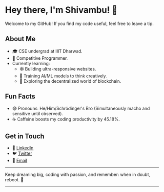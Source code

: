 # Hey there, I'm Shivambu! 👋

Welcome to my GitHub! If you find my code useful, feel free to leave a tip.

## About Me
- 🎓 CSE undergrad at IIIT Dharwad.
- 🥷 Competitive Programmer.
- Currently learning:
  - 🕸️ Building ultra-responsive websites.
  - 🧠 Training AI/ML models to think creatively.
  - 🔗 Exploring the decentralized world of blockchain.

## Fun Facts
- 😄 Pronouns: He/Him/Schrödinger's Bro (Simultaneously macho and sensitive until observed).
- ☕ Caffeine boosts my coding productivity by 45.18%. 

## Get in Touch
- 💼 [LinkedIn](https://www.linkedin.com/in/shivambu108)
- 🐦 [Twitter](https://x.com/shivambu_108)
- 📧 [Email](mailto:shivambup108@gmail.com)

---

Keep dreaming big, coding with passion, and remember: when in doubt, reboot. 🚀

---
